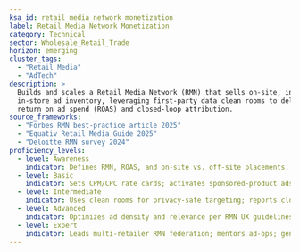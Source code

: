 ```yaml
---
ksa_id: retail_media_network_monetization
label: Retail Media Network Monetization
category: Technical
sector: Wholesale_Retail_Trade
horizon: emerging
cluster_tags:
  - "Retail Media"
  - "AdTech"
description: >
  Builds and scales a Retail Media Network (RMN) that sells on-site, in-app, and
  in-store ad inventory, leveraging first-party data clean rooms to deliver
  return on ad spend (ROAS) and closed-loop attribution.
source_frameworks:
  - "Forbes RMN best-practice article 2025"
  - "Equativ Retail Media Guide 2025"
  - "Deloitte RMN survey 2024"
proficiency_levels:
  - level: Awareness
    indicator: Defines RMN, ROAS, and on-site vs. off-site placements.
  - level: Basic
    indicator: Sets CPM/CPC rate cards; activates sponsored-product ads; tracks click-through rate.
  - level: Intermediate
    indicator: Uses clean rooms for privacy-safe targeting; reports closed-loop sales uplift.
  - level: Advanced
    indicator: Optimizes ad density and relevance per RMN UX guidelines; drives ROAS > 5 ×.
  - level: Expert
    indicator: Leads multi-retailer RMN federation; mentors ad-ops; generates > 3 % incremental EBIT via media revenue.
---
```

